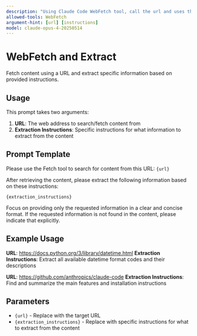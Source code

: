 ```yaml
---
description: "Using Claude Code WebFetch tool, call the url and uses the provided instructions to extract the appropriate data from the response"
allowed-tools: WebFetch
argument-hint: [url] [instructions]
model: claude-opus-4-20250514
---
```


# WebFetch and Extract

Fetch content using a URL and extract specific information based on provided instructions.

## Usage

This prompt takes two arguments:
1. **URL**: The web address to search/fetch content from
2. **Extraction Instructions**: Specific instructions for what information to extract from the content

## Prompt Template

Please use the Fetch tool to search for content from this URL: `{url}`

After retrieving the content, please extract the following information based on these instructions:

`{extraction_instructions}`

Focus on providing only the requested information in a clear and concise format. If the requested information is not found in the content, please indicate that explicitly.

## Example Usage

**URL**: https://docs.python.org/3/library/datetime.html
**Extraction Instructions**: Extract all available datetime format codes and their descriptions

**URL**: https://github.com/anthropics/claude-code
**Extraction Instructions**: Find and summarize the main features and installation instructions

## Parameters

- `{url}` - Replace with the target URL
- `{extraction_instructions}` - Replace with specific instructions for what to extract from the content

